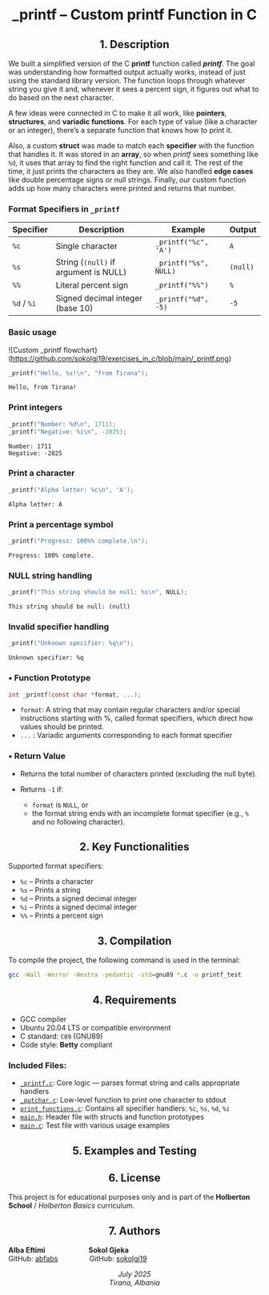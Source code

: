 <h1 align="center">_printf – Custom printf Function in C</h1>

<h2 align="center">1. Description</h2>

We built a simplified version of the C **printf** function called **_printf_**. The goal was understanding how formatted output actually works, instead of just using the standard library version. The function loops through whatever string you give it and, whenever it sees a percent sign, it figures out what to do based on the next character. 

A few ideas were connected in C to make it all work, like **pointers**, **structures**, and **variadic functions**. For each type of value (like a character or an integer), there’s a separate function that knows how to print it. 

Also, a custom **struct** was made to match each **specifier** with the function that handles it. It was stored in an **array**, so when _printf_ sees something like `%d`, it uses that array to find the right function and call it. The rest of the time, it just prints the characters as they are. We also handled **edge cases** like double percentage signs or null strings. Finally, our custom function adds up how many characters were printed and returns that number.

### Format Specifiers in `_printf`

| Specifier | Description                         | Example                  | Output     |
|-----------|-------------------------------------|--------------------------|------------|
| `%c`      | Single character                    | `_printf("%c", 'A')`     | `A`        |
| `%s`      | String (`(null)` if argument is NULL)| `_printf("%s", NULL)`    | `(null)`   |
| `%%`      | Literal percent sign                | `_printf("%%")`          | `%`        |
| `%d` / `%i`| Signed decimal integer (base 10)   | `_printf("%d", -5)`      | `-5`       |

### Basic usage

![Custom _printf flowchart}(https://github.com/sokolgj19/exercises_in_c/blob/main/_printf.png) 

```c
_printf("Hello, %s!\n", "from Tirana");
````

```plaintext
Hello, from Tirana!
```

### Print integers

```c
_printf("Number: %d\n", 1711);
_printf("Negative: %i\n", -2025);
```

```plaintext
Number: 1711
Negative: -2025
```

### Print a character

```c
_printf("Alpha letter: %c\n", 'A');
```

```plaintext
Alpha letter: A
```

### Print a percentage symbol

```c
_printf("Progress: 100%% complete.\n");
```

```plaintext
Progress: 100% complete.
```

### NULL string handling

```c
_printf("This string should be null: %s\n", NULL);
```

```plaintext
This string should be null: (null)
```

### Invalid specifier handling

```c
_printf("Unknown specifier: %q\n");
```

```plaintext
Unknown specifier: %q
```
### ▪ Function Prototype

```c
int _printf(const char *format, ...);
````

* `format`: A string that may contain regular characters and/or special instructions starting with %, called format specifiers, which direct how values should be printed.
* `...` : Variadic arguments corresponding to each format specifier

### ▪ Return Value

* Returns the total number of characters printed (excluding the null byte).
* Returns `-1` if:

  * `format` is `NULL`, or
  * the format string ends with an incomplete format specifier (e.g., `%` and no following character).


<h2 align="center">2. Key Functionalities</h2>

 Supported format specifiers:
- `%c` – Prints a character
- `%s` – Prints a string
- `%d` – Prints a signed decimal integer
- `%i` – Prints a signed decimal integer
- `%%` – Prints a percent sign
 

<h2 align="center">3. Compilation</h2>

To compile the project, the following command is used in the terminal:

```bash
gcc -Wall -Werror -Wextra -pedantic -std=gnu89 *.c -o printf_test
```

<h2 align="center">4. Requirements</h2>

- GCC compiler
- Ubuntu 20.04 LTS or compatible environment
- C standard: `C89` (GNU89)
- Code style: **Betty** compliant

### Included Files:

- [`_printf.c`](https://github.com/abfabs/holbertonschool-printf/blob/main/_printf.c): Core logic — parses format string and calls appropriate handlers  
- [`_putchar.c`](https://github.com/abfabs/holbertonschool-printf/blob/main/_putchar.c): Low-level function to print one character to stdout  
- [`print_functions.c`](https://github.com/abfabs/holbertonschool-printf/blob/main/print_functions.c): Contains all specifier handlers: `%c`, `%s`, `%d`, `%i`  
- [`main.h`](https://github.com/abfabs/holbertonschool-printf/blob/main/main.h): Header file with structs and function prototypes  
- [`main.c`](https://github.com/abfabs/holbertonschool-printf/blob/main/main.c): Test file with various usage examples  


<h2 align="center">5. Examples and Testing</h2>

<h2 align="center">6. License</h2>

This project is for educational purposes only and is part of the **Holberton School** / *Holberton Basics* curriculum.


<h2 align="center">7. Authors</h2>

<strong>Alba Eftimi</strong> &nbsp;&nbsp;&nbsp;&nbsp;&nbsp;&nbsp;&nbsp;&nbsp;&nbsp;&nbsp;&nbsp;&nbsp;&nbsp;&nbsp;&nbsp;&nbsp;&nbsp;&nbsp;&nbsp;&nbsp; <strong>Sokol Gjeka</strong>  
GitHub: <a href="https://github.com/abfabs">abfabs</a> &nbsp;&nbsp;&nbsp;&nbsp;&nbsp;&nbsp;&nbsp;&nbsp;&nbsp;&nbsp;&nbsp;&nbsp;&nbsp;&nbsp;&nbsp;GitHub: <a href="https://github.com/sokolgj19">sokolgj19</a>


<p align="center">
  <em>July 2025</em><br>
  <em>Tirana, Albania</em>
</p>

```
```
